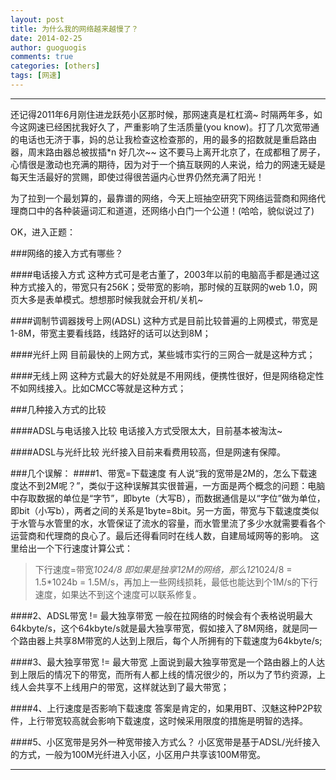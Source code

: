 ```yaml
---
layout: post
title: 为什么我的网络越来越慢了？
date: 2014-02-25
author: guoguogis
comments: true
categories: [others]
tags: [网速]
---
```

-----------
还记得2011年6月刚住进龙跃苑小区那时候，那网速真是杠杠滴~
时隔两年多，如今这网速已经困扰我好久了，严重影响了生活质量(you know)。打了几次宽带通的电话也无济于事，妈的总让我检查这检查那的，用的最多的招数就是重启路由器，周末路由器总被拔插*n 好几次~~
这不要马上离开北京了，在成都租了房子，心情很是激动也充满的期待，因为对于一个搞互联网的人来说，给力的网速无疑是每天生活最好的赏赐，即使过得很苦逼内心世界仍然充满了阳光！

为了拉到一个最划算的，最靠谱的网络，今天上班抽空研究下网络运营商和网络代理商口中的各种装逼词汇和道道，还网络小白门一个公道！(哈哈，貌似说过了)

OK，进入正题：

###网络的接入方式有哪些？

####电话接入方式
这种方式可是老古董了，2003年以前的电脑高手都是通过这种方式接入的，带宽只有256K；受带宽的影响，那时候的互联网的web 1.0，网页大多是表单模式。想想那时候我就会开机/关机~

####调制节调器拨号上网(ADSL)
这种方式是目前比较普遍的上网模式，带宽是1-8M，带宽主要看线路，线路好的话可以达到8M；

####光纤上网
目前最快的上网方式，某些城市实行的三网合一就是这种方式；

####无线上网
这种方式最大的好处就是不用网线，便携性很好，但是网络稳定性不如网线接入。比如CMCC等就是这种方式；

###几种接入方式的比较

####ADSL与电话接入比较
电话接入方式受限太大，目前基本被淘汰~

####ADSL与光纤比较
光纤接入目前来看费用较高，但是网速有保障。

###几个误解：
####1、带宽=下载速度
有人说“我的宽带是2M的，怎么下载速度达不到2M呢？”，类似于这种误解其实很普遍，一方面是两个概念的问题：电脑中存取数据的单位是“字节”，即byte（大写B），而数据通信是以“字位”做为单位，即bit（小写b），两者之间的关系是1byte=8bit。另一方面，带宽与下载速度类似于水管与水管里的水，水管保证了流水的容量，而水管里流了多少水就需要看各个运营商和代理商的良心了。最后还得看同时在线人数，自建局域网等的影响。
这里给出一个下行速度计算公式：
>下行速度=带宽*1024/8
即如果是独享12M的网络，那么12*1024/8 = 1.5*1024b = 1.5M/s，再加上一些网线损耗，最低也能达到个1M/s的下行速度，如果达不到这个速度可以联系修复。

####2、ADSL带宽 != 最大独享带宽
一般在拉网络的时候会有个表格说明最大64kbyte/s，这个64kbyte/s就是最大独享带宽，假如接入了8M网络，就是同一个路由器上共享8M带宽的人达到上限后，每个人所拥有的下载速度为64kbyte/s;

####3、最大独享带宽 != 最大带宽
上面说到最大独享带宽是一个路由器上的人达到上限后的情况下的带宽，而所有人都上线的情况很少的，所以为了节约资源，上线人会共享不上线用户的带宽，这样就达到了最大带宽；

####4、上行速度是否影响下载速度
答案是肯定的，如果用BT、汉魅这种P2P软件，上行带宽较高就会影响下载速度，这时候采用限度的措施是明智的选择。

####5、小区宽带是另外一种宽带接入方式么？
小区宽带是基于ADSL/光纤接入的方式，一般为100M光纤进入小区，小区用户共享该100M带宽。

-----------